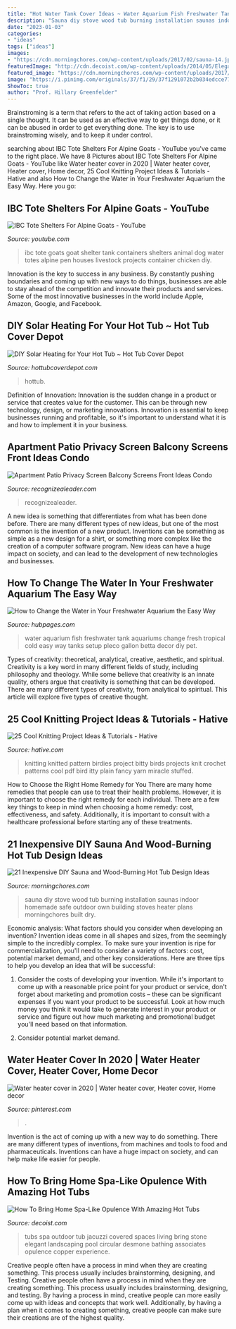 ```yaml
---
title: "Hot Water Tank Cover Ideas ~ Water Aquarium Fish Freshwater Tank Aquariums Change Fresh Tropical Cold Easy Way Tanks Setup Pleco Gallon Betta Decor Diy Pet"
description: "Sauna diy stove wood tub burning installation saunas indoor homemade safe outdoor own building stoves heater plans morningchores built dry"
date: "2023-01-03"
categories:
- "ideas"
tags: ["ideas"]
images:
- "https://cdn.morningchores.com/wp-content/uploads/2017/02/sauna-14.jpg"
featuredImage: "http://cdn.decoist.com/wp-content/uploads/2014/05/Elegant-and-simple-way-to-bring-home-the-hot-tub.jpg"
featured_image: "https://cdn.morningchores.com/wp-content/uploads/2017/02/sauna-14.jpg"
image: "https://i.pinimg.com/originals/37/f1/29/37f1291072b2b034edcce77d36671ea5.jpg"
ShowToc: true
author: "Prof. Hillary Greenfelder"
---
```



Brainstroming is a term that refers to the act of taking action based on a single thought. It can be used as an effective way to get things done, or it can be abused in order to get everything done. The key is to use brainstroming wisely, and to keep it under control.

	

		
searching about IBC Tote Shelters For Alpine Goats - YouTube you've came to the right place. We have 8 Pictures about IBC Tote Shelters For Alpine Goats - YouTube like Water heater cover in 2020 | Water heater cover, Heater cover, Home decor, 25 Cool Knitting Project Ideas &amp; Tutorials - Hative and also How to Change the Water in Your Freshwater Aquarium the Easy Way. Here you go:
		
    
## IBC Tote Shelters For Alpine Goats - YouTube

<img loading=lazy src="https://i.ytimg.com/vi/Blnm0PCpaK0/hqdefault.jpg" onerror="this.onerror=null;this.src='https://tse2.mm.bing.net/th?id=OIP.Co7v0iSqbwW8lvwQObZwqAHaFj&amp;pid=15.1';" alt="IBC Tote Shelters For Alpine Goats - YouTube">

_Source: youtube.com_

>ibc tote goats goat shelter tank containers shelters animal dog water totes alpine pen houses livestock projects container chicken diy. 

	

Innovation is the key to success in any business. By constantly pushing boundaries and coming up with new ways to do things, businesses are able to stay ahead of the competition and innovate their products and services. Some of the most innovative businesses in the world include Apple, Amazon, Google, and Facebook.

    
## DIY Solar Heating For Your Hot Tub ~ Hot Tub Cover Depot

<img loading=lazy src="https://www.hottubcoverdepot.com/wp-content/uploads/2013/09/hottub.jpg" onerror="this.onerror=null;this.src='https://tse1.mm.bing.net/th?id=OIP.tvtHKn-Hdb4XQyvUviFbmAHaJ3&amp;pid=15.1';" alt="DIY Solar Heating for Your Hot Tub ~ Hot Tub Cover Depot">

_Source: hottubcoverdepot.com_

>hottub. 

	

Definition of Innovation:
Innovation is the sudden change in a product or service that creates value for the customer. This can be through new technology, design, or marketing innovations. Innovation is essential to keep businesses running and profitable, so it's important to understand what it is and how to implement it in your business.

    
## Apartment Patio Privacy Screen Balcony Screens Front Ideas Condo

<img loading=lazy src="http://www.recognizealeader.com/bigbox/ap/balcony-privacy-screens-apartment_outdoor-patio-and-backyard.jpg" onerror="this.onerror=null;this.src='https://tse2.mm.bing.net/th?id=OIP.4Mbi7dbUxtCtaLzQMq6eNQHaJ4&amp;pid=15.1';" alt="Apartment Patio Privacy Screen Balcony Screens Front Ideas Condo">

_Source: recognizealeader.com_

>recognizealeader. 

	

A new idea is something that differentiates from what has been done before. There are many different types of new ideas, but one of the most common is the invention of a new product. Inventions can be something as simple as a new design for a shirt, or something more complex like the creation of a computer software program. New ideas can have a huge impact on society, and can lead to the development of new technologies and businesses.

    
## How To Change The Water In Your Freshwater Aquarium The Easy Way

<img loading=lazy src="http://usercontent1.hubimg.com/7455942_f1024.jpg" onerror="this.onerror=null;this.src='https://tse2.mm.bing.net/th?id=OIP.oXHutp5tspXMj1C1lAvRIAHaFj&amp;pid=15.1';" alt="How to Change the Water in Your Freshwater Aquarium the Easy Way">

_Source: hubpages.com_

>water aquarium fish freshwater tank aquariums change fresh tropical cold easy way tanks setup pleco gallon betta decor diy pet. 

	

Types of creativity: theoretical, analytical, creative, aesthetic, and spiritual.
Creativity is a key word in many different fields of study, including philosophy and theology. While some believe that creativity is an innate quality, others argue that creativity is something that can be developed. There are many different types of creativity, from analytical to spiritual. This article will explore five types of creative thought.

    
## 25 Cool Knitting Project Ideas &amp; Tutorials - Hative

<img loading=lazy src="http://hative.com/wp-content/uploads/2014/11/knitting-project-ideas/14-knitted-birds.jpg" onerror="this.onerror=null;this.src='https://tse2.mm.bing.net/th?id=OIP.q8FJo5e6JqPB5joiI2nc3wHaHa&amp;pid=15.1';" alt="25 Cool Knitting Project Ideas &amp; Tutorials - Hative">

_Source: hative.com_

>knitting knitted pattern birdies project bitty birds projects knit crochet patterns cool pdf bird itty plain fancy yarn miracle stuffed. 

	

How to Choose the Right Home Remedy for You
There are many home remedies that people can use to treat their health problems. However, it is important to choose the right remedy for each individual. There are a few key things to keep in mind when choosing a home remedy: cost, effectiveness, and safety. Additionally, it is important to consult with a healthcare professional before starting any of these treatments.

    
## 21 Inexpensive DIY Sauna And Wood-Burning Hot Tub Design Ideas

<img loading=lazy src="https://cdn.morningchores.com/wp-content/uploads/2017/02/sauna-14.jpg" onerror="this.onerror=null;this.src='https://tse3.mm.bing.net/th?id=OIP.6FMKgyjYJrPUXv3jIg1MGwHaJ4&amp;pid=15.1';" alt="21 Inexpensive DIY Sauna and Wood-Burning Hot Tub Design Ideas">

_Source: morningchores.com_

>sauna diy stove wood tub burning installation saunas indoor homemade safe outdoor own building stoves heater plans morningchores built dry. 

	

Economic analysis: What factors should you consider when developing an invention?
Invention ideas come in all shapes and sizes, from the seemingly simple to the incredibly complex. To make sure your invention is ripe for commercialization, you'll need to consider a variety of factors: cost, potential market demand, and other key considerations. Here are three tips to help you develop an idea that will be successful: 
1. Consider the costs of developing your invention. While it's important to come up with a reasonable price point for your product or service, don't forget about marketing and promotion costs – these can be significant expenses if you want your product to be successful. Look at how much money you think it would take to generate interest in your product or service and figure out how much marketing and promotional budget you'll need based on that information.

2. Consider potential market demand.

    
## Water Heater Cover In 2020 | Water Heater Cover, Heater Cover, Home Decor

<img loading=lazy src="https://i.pinimg.com/originals/37/f1/29/37f1291072b2b034edcce77d36671ea5.jpg" onerror="this.onerror=null;this.src='https://tse1.mm.bing.net/th?id=OIP.4RDPggDFhidK9FigZETq2QHaJ4&amp;pid=15.1';" alt="Water heater cover in 2020 | Water heater cover, Heater cover, Home decor">

_Source: pinterest.com_

>. 

	

Invention is the act of coming up with a new way to do something. There are many different types of inventions, from machines and tools to food and pharmaceuticals. Inventions can have a huge impact on society, and can help make life easier for people.

    
## How To Bring Home Spa-Like Opulence With Amazing Hot Tubs

<img loading=lazy src="http://cdn.decoist.com/wp-content/uploads/2014/05/Elegant-and-simple-way-to-bring-home-the-hot-tub.jpg" onerror="this.onerror=null;this.src='https://tse2.mm.bing.net/th?id=OIP.035iFrMi_B2mUiJElWBShgHaFO&amp;pid=15.1';" alt="How To Bring Home Spa-Like Opulence With Amazing Hot Tubs">

_Source: decoist.com_

>tubs spa outdoor tub jacuzzi covered spaces living bring stone elegant landscaping pool circular desmone bathing associates opulence copper experience. 

	

Creative people often have a process in mind when they are creating something. This process usually includes brainstorming, designing, and Testing.
Creative people often have a process in mind when they are creating something. This process usually includes brainstorming, designing, and testing. By having a process in mind, creative people can more easily come up with ideas and concepts that work well. Additionally, by having a plan when it comes to creating something, creative people can make sure their creations are of the highest quality.

